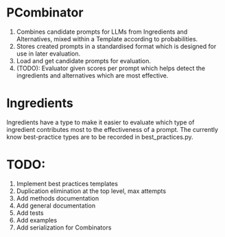# PCombinator

1. Combines candidate prompts for LLMs from Ingredients and Alternatives, mixed within a Template according to probabilities.
2. Stores created prompts in a standardised format which is designed for use in later evaluation.
3. Load and get candidate prompts for evaluation.
4. (TODO): Evaluator given scores per prompt which helps detect the ingredients and alternatives which are most effective.

# Ingredients
Ingredients have a type to make it easier to evaluate which type of ingredient contributes most to the effectiveness of a prompt. The currently know best-practice types are to be recorded in best_practices.py. 


# TODO: 
1. Implement best practices templates
2. Duplication elimination at the top level, max attempts
3. Add methods documentation
4. Add general documentation
5. Add tests
6. Add examples
7. Add serialization for Combinators 